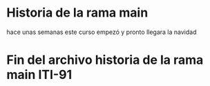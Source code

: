 # Historia de la rama main
hace unas semanas este curso empezó
y pronto llegara la navidad
# Fin del archivo historia de la rama main ITI-91
